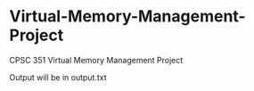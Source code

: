 # Virtual-Memory-Management-Project
CPSC 351 Virtual Memory Management Project

Output will be in output.txt

